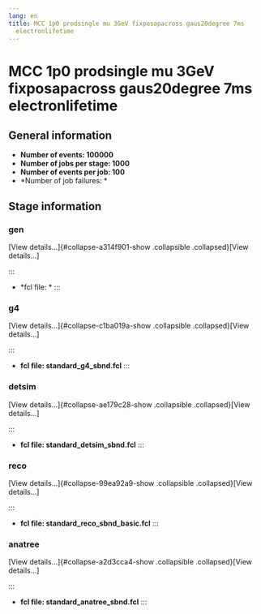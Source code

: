 ```yaml
---
lang: en
title: MCC 1p0 prodsingle mu 3GeV fixposapacross gaus20degree 7ms
  electronlifetime
---
```




MCC 1p0 prodsingle mu 3GeV fixposapacross gaus20degree 7ms electronlifetime
==========================================================================================================================================================================



General information 
----------------------------------------------------------

-   **Number of events: 100000**
-   **Number of jobs per stage: 1000**
-   **Number of events per job: 100**
-   \*Number of job failures: \*



Stage information 
------------------------------------------------------



### gen 

[View details\...]{#collapse-a314f901-show .collapsible
.collapsed}[View details\...]

::: 
-   \*fcl file: \*
:::



### g4 

[View details\...]{#collapse-c1ba019a-show .collapsible
.collapsed}[View details\...]

::: 
-   **fcl file: standard\_g4\_sbnd.fcl**
:::



### detsim 

[View details\...]{#collapse-ae179c28-show .collapsible
.collapsed}[View details\...]

::: 
-   **fcl file: standard\_detsim\_sbnd.fcl**
:::



### reco 

[View details\...]{#collapse-99ea92a9-show .collapsible
.collapsed}[View details\...]

::: 
-   **fcl file: standard\_reco\_sbnd\_basic.fcl**
:::



### anatree 

[View details\...]{#collapse-a2d3cca4-show .collapsible
.collapsed}[View details\...]

::: 
-   **fcl file: standard\_anatree\_sbnd.fcl**
:::

